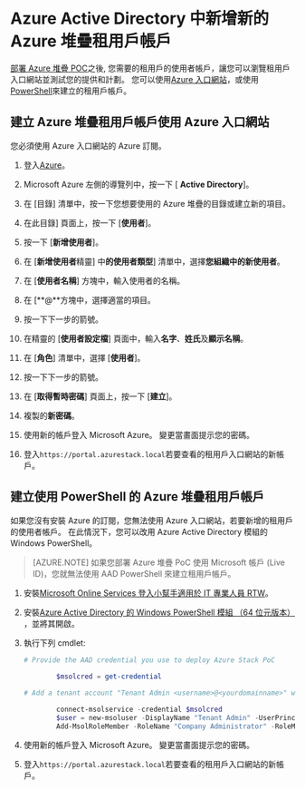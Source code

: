 <properties
    pageTitle="Azure Active Directory 中新增新的 Azure 堆疊租用戶帳戶 |Microsoft Azure"
    description="部署 Microsoft Azure 堆疊 POC 之後, 必須建立至少有一個租用戶的使用者帳戶，讓您可以瀏覽租用戶入口網站。"
    services="azure-stack"
    documentationCenter=""
    authors="ErikjeMS"
    manager="byronr"
    editor=""/>

<tags
    ms.service="azure-stack"
    ms.workload="na"
    ms.tgt_pltfrm="na"
    ms.devlang="na"
    ms.topic="article"
    ms.date="09/26/2016"
    ms.author="erikje"/>

# <a name="add-a-new-azure-stack-tenant-account-in-azure-active-directory"></a>Azure Active Directory 中新增新的 Azure 堆疊租用戶帳戶

[部署 Azure 堆疊 POC](azure-stack-run-powershell-script.md)之後, 您需要的租用戶的使用者帳戶，讓您可以瀏覽租用戶入口網站並測試您的提供和計劃。 您可以使用[Azure 入口網站](#create-an-azure-stack-tenant-account-using-the-azure-portal)，或使用[PowerShell](#create-an-azure-stack-tenant-account-using-powershell)來建立的租用戶帳戶。

## <a name="create-an-azure-stack-tenant-account-using-the-azure-portal"></a>建立 Azure 堆疊租用戶帳戶使用 Azure 入口網站

您必須使用 Azure 入口網站的 Azure 訂閱。

1. 登入[Azure](http://manage.windowsazure.com)。

2.  Microsoft Azure 左側的導覽列中，按一下 [ **Active Directory**]。

3.  在 [目錄] 清單中，按一下您想要使用的 Azure 堆疊的目錄或建立新的項目。

4.  在此目錄] 頁面上，按一下 [**使用者**]。

5.  按一下 [**新增使用者**]。

6.  在 [**新增使用者**精靈] 中**的使用者類型**] 清單中，選擇**您組織中的新使用者**。

7.  在 [**使用者名稱**] 方塊中，輸入使用者的名稱。

8.  在 [**@**方塊中，選擇適當的項目。

9.  按一下下一步的箭號。

10.  在精靈的 [**使用者設定檔**] 頁面中，輸入**名字**、**姓氏**及**顯示名稱**。

11. 在 [**角色**] 清單中，選擇 [**使用者**]。

12. 按一下下一步的箭號。

13. 在 [**取得暫時密碼**] 頁面上，按一下 [**建立**]。

14. 複製的**新密碼**。

15. 使用新的帳戶登入 Microsoft Azure。 變更當畫面提示您的密碼。

16. 登入`https://portal.azurestack.local`若要查看的租用戶入口網站的新帳戶。

## <a name="create-an-azure-stack-tenant-account-using-powershell"></a>建立使用 PowerShell 的 Azure 堆疊租用戶帳戶

如果您沒有安裝 Azure 的訂閱，您無法使用 Azure 入口網站，若要新增的租用戶的使用者帳戶。 在此情況下，您可以改用 Azure Active Directory 模組的 Windows PowerShell。

> [AZURE.NOTE] 如果您部署 Azure 堆疊 PoC 使用 Microsoft 帳戶 (Live ID)，您就無法使用 AAD PowerShell 來建立租用戶帳戶。 

1.  安裝[Microsoft Online Services 登入小幫手適用於 IT 專業人員 RTW](https://www.microsoft.com/en-us/download/details.aspx?id=41950)。

2.  安裝[Azure Active Directory 的 Windows PowerShell 模組 （64 位元版本）](http://go.microsoft.com/fwlink/p/?linkid=236297) ，並將其開啟。

3.  執行下列 cmdlet:




    ```powershell
    # Provide the AAD credential you use to deploy Azure Stack PoC
   
            $msolcred = get-credential
    
    # Add a tenant account "Tenant Admin <username>@<yourdomainname>" with the initial password "<password>".
    
            connect-msolservice -credential $msolcred
            $user = new-msoluser -DisplayName "Tenant Admin" -UserPrincipalName <username>@<yourdomainname> -Password <password>
            Add-MsolRoleMember -RoleName "Company Administrator" -RoleMemberType User -RoleMemberObjectId $user.ObjectId
    
    ```

4.  使用新的帳戶登入 Microsoft Azure。 變更當畫面提示您的密碼。

5.  登入`https://portal.azurestack.local`若要查看的租用戶入口網站的新帳戶。



